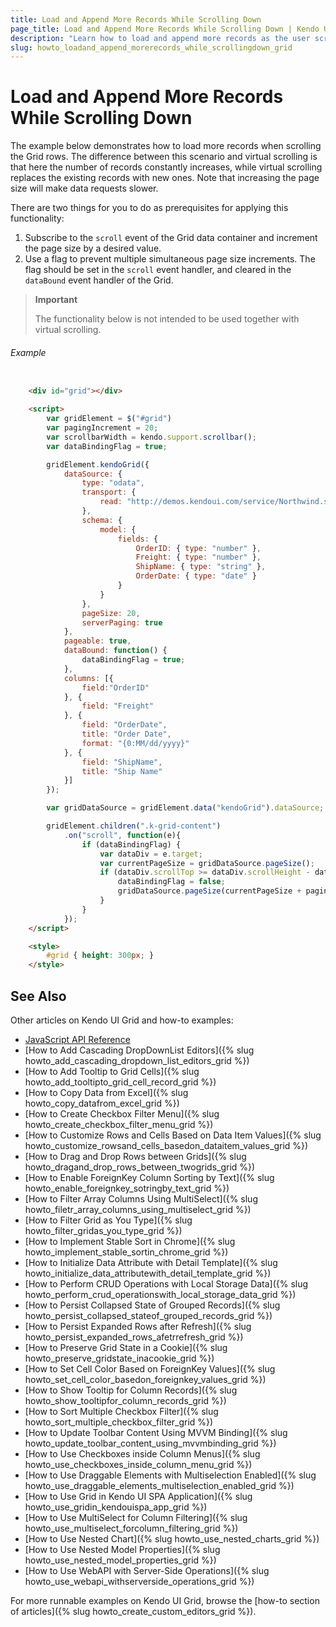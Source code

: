 ```yaml
---
title: Load and Append More Records While Scrolling Down
page_title: Load and Append More Records While Scrolling Down | Kendo UI Grid
description: "Learn how to load and append more records as the user scrolls down the Kendo UI Grid."
slug: howto_loadand_append_morerecords_while_scrollingdown_grid
---
```


# Load and Append More Records While Scrolling Down

The example below demonstrates how to load more records when scrolling the Grid rows. The difference between this scenario and virtual scrolling is that here the number of records constantly increases, while virtual scrolling replaces the existing records with new ones. Note that increasing the page size will make data requests slower.

There are two things for you to do as prerequisites for applying this functionality:
1. Subscribe to the `scroll` event of the Grid data container and increment the page size by a desired value.
2. Use a flag to prevent multiple simultaneous page size increments. The flag should be set in the `scroll` event handler, and cleared in the `dataBound` event handler of the Grid.

> **Important**
>
> The functionality below is not intended to be used together with virtual scrolling.

###### Example

```html

    <div id="grid"></div>

    <script>
        var gridElement = $("#grid")
        var pagingIncrement = 20;
        var scrollbarWidth = kendo.support.scrollbar();
        var dataBindingFlag = true;

        gridElement.kendoGrid({
            dataSource: {
                type: "odata",
                transport: {
                    read: "http://demos.kendoui.com/service/Northwind.svc/Orders"
                },
                schema: {
                    model: {
                        fields: {
                            OrderID: { type: "number" },
                            Freight: { type: "number" },
                            ShipName: { type: "string" },
                            OrderDate: { type: "date" }
                        }
                    }
                },
                pageSize: 20,
                serverPaging: true
            },
            pageable: true,
            dataBound: function() {
                dataBindingFlag = true;
            },
            columns: [{
                field:"OrderID"
            }, {
                field: "Freight"
            }, {
                field: "OrderDate",
                title: "Order Date",
                format: "{0:MM/dd/yyyy}"
            }, {
                field: "ShipName",
                title: "Ship Name"
            }]
        });

        var gridDataSource = gridElement.data("kendoGrid").dataSource;

        gridElement.children(".k-grid-content")
            .on("scroll", function(e){
                if (dataBindingFlag) {
                    var dataDiv = e.target;
                    var currentPageSize = gridDataSource.pageSize();
                    if (dataDiv.scrollTop >= dataDiv.scrollHeight - dataDiv.offsetHeight - scrollbarWidth && gridDataSource.total() > currentPageSize) {
                        dataBindingFlag = false;
                        gridDataSource.pageSize(currentPageSize + pagingIncrement);
                    }
                }
            });
    </script>

    <style>
        #grid { height: 300px; }
    </style>
```

## See Also

Other articles on Kendo UI Grid and how-to examples:

* [JavaScript API Reference](/api/javascript/ui/grid)
* [How to Add Cascading DropDownList Editors]({% slug howto_add_cascading_dropdown_list_editors_grid %})
* [How to Add Tooltip to Grid Cells]({% slug howto_add_tooltipto_grid_cell_record_grid %})
* [How to Copy Data from Excel]({% slug howto_copy_datafrom_excel_grid %})
* [How to Create Checkbox Filter Menu]({% slug howto_create_checkbox_filter_menu_grid %})
* [How to Customize Rows and Cells Based on Data Item Values]({% slug howto_customize_rowsand_cells_basedon_dataitem_values_grid %})
* [How to Drag and Drop Rows between Grids]({% slug howto_dragand_drop_rows_between_twogrids_grid %})
* [How to Enable ForeignKey Column Sorting by Text]({% slug howto_enable_foreignkey_sotringby_text_grid %})
* [How to Filter Array Columns Using MultiSelect]({% slug howto_filetr_array_columns_using_multiselect_grid %})
* [How to Filter Grid as You Type]({% slug howto_filter_gridas_you_type_grid %})
* [How to Implement Stable Sort in Chrome]({% slug howto_implement_stable_sortin_chrome_grid %})
* [How to Initialize Data Attribute with Detail Template]({% slug howto_initialize_data_attributewith_detail_template_grid %})
* [How to Perform CRUD Operations with Local Storage Data]({% slug howto_perform_crud_operationswith_local_storage_data_grid %})
* [How to Persist Collapsed State of Grouped Records]({% slug howto_persist_collapsed_stateof_grouped_records_grid %})
* [How to Persist Expanded Rows after Refresh]({% slug howto_persist_expanded_rows_afetrrefresh_grid %})
* [How to Preserve Grid State in a Cookie]({% slug howto_preserve_gridstate_inacookie_grid %})
* [How to Set Cell Color Based on ForeignKey Values]({% slug howto_set_cell_color_basedon_foreignkey_values_grid %})
* [How to Show Tooltip for Column Records]({% slug howto_show_tooltipfor_column_records_grid %})
* [How to Sort Multiple Checkbox Filter]({% slug howto_sort_multiple_checkbox_filter_grid %})
* [How to Update Toolbar Content Using MVVM Binding]({% slug howto_update_toolbar_content_using_mvvmbinding_grid %})
* [How to Use Checkboxes inside Column Menus]({% slug howto_use_checkboxes_inside_column_menu_grid %})
* [How to Use Draggable Elements with Multiselection Enabled]({% slug howto_use_draggable_elements_multiselection_enabled_grid %})
* [How to Use Grid in Kendo UI SPA Application]({% slug howto_use_gridin_kendouispa_app_grid %})
* [How to Use MultiSelect for Column Filtering]({% slug howto_use_multiselect_forcolumn_filtering_grid %})
* [How to Use Nested Chart]({% slug howto_use_nested_charts_grid %})
* [How to Use Nested Model Properties]({% slug howto_use_nested_model_properties_grid %})
* [How to Use WebAPI with Server-Side Operations]({% slug howto_use_webapi_withserverside_operations_grid %})

For more runnable examples on Kendo UI Grid, browse the [how-to section of articles]({% slug howto_create_custom_editors_grid %}).
